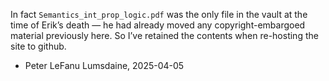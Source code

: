 In fact `Semantics_int_prop_logic.pdf` was the only file in the vault at the time of Erik’s death — he had already moved any copyright-embargoed material previously here.  So I’ve retained the contents when re-hosting the site to github.
- Peter LeFanu Lumsdaine, 2025-04-05
